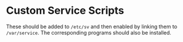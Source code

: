 # Custom Service Scripts

These should be added to `/etc/sv` and then enabled by linking them to `/var/service`. The corresponding programs should also be installed.

